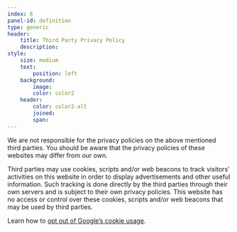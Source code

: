 ```yaml
---
index: 6
panel-id: definition
type: generic
header:
    title: Third Party Privacy Policy
    description:
style:
    size: medium
    text:
        position: left
    background:
        image:
        color: color2
    header:
        color: color2-alt
        joined: 
        span:
---
```

<div class="inner">
    <p>We are not responsible for the privacy policies on the above mentioned third parties. You should be aware that the privacy policies of these websites may differ from our own.</p>
    <p>Third parties may use cookies, scripts and/or web beacons to track visitors' activities on this website in order to display advertisements and other useful information. Such tracking is done directly by the third parties through their own servers and is subject to their own privacy policies. This website has no access or control over these cookies, scripts and/or web beacons that may be used by third parties.</p>
    <p>Learn how to <a href="http://www.google.com/privacy_ads.html">opt out of Google’s cookie usage</a>.</p>
</div>
